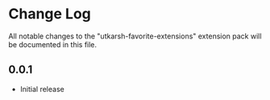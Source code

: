 # Change Log
All notable changes to the "utkarsh-favorite-extensions" extension pack will be documented in this file.

## 0.0.1
- Initial release
